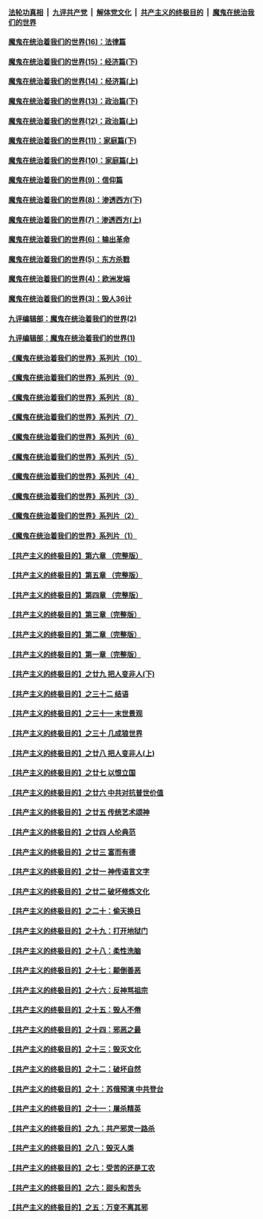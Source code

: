 ####  [法轮功真相](../../../../basic/blob/master/README.md?t=10161802) &nbsp;|&nbsp; [九评共产党](../../../../9ping.md/blob/master/README.md?t=10161802) &nbsp;|&nbsp; [解体党文化](../../../../jtdwh.md/blob/master/README.md?t=10161802)  &nbsp;|&nbsp; [共产主义的终极目的](../../../../gczydzjmd.md/blob/master/README.md?t=10161802) &nbsp;|&nbsp; [魔鬼在统治我们的世界](../../../../mgztzwmdsj.md/blob/master/README.md?t=10161802) 

#### [魔鬼在统治着我们的世界(16)：法律篇](../pages/nsc422/n10485969.md?t=10161802) 

#### [魔鬼在统治着我们的世界(15)：经济篇(下)](../pages/nsc422/n10469975.md?t=10161802) 

#### [魔鬼在统治着我们的世界(14)：经济篇(上)](../pages/nsc422/n10457370.md?t=10161802) 

#### [魔鬼在统治着我们的世界(13)：政治篇(下)](../pages/nsc422/n10448270.md?t=10161802) 

#### [魔鬼在统治着我们的世界(12)：政治篇(上)](../pages/nsc422/n10444576.md?t=10161802) 

#### [魔鬼在统治着我们的世界(11)：家庭篇(下)](../pages/nsc422/n10440961.md?t=10161802) 

#### [魔鬼在统治着我们的世界(10)：家庭篇(上)](../pages/nsc422/n10435448.md?t=10161802) 

#### [魔鬼在统治着我们的世界(9)：信仰篇](../pages/nsc422/n10432159.md?t=10161802) 

#### [魔鬼在统治着我们的世界(8)：渗透西方(下)](../pages/nsc422/n10429603.md?t=10161802) 

#### [魔鬼在统治着我们的世界(7)：渗透西方(上)](../pages/nsc422/n10426013.md?t=10161802) 

#### [魔鬼在统治着我们的世界(6)：输出革命](../pages/nsc422/n10421536.md?t=10161802) 

#### [魔鬼在统治着我们的世界(5)：东方杀戮](../pages/nsc422/n10417707.md?t=10161802) 

#### [魔鬼在统治着我们的世界(4)：欧洲发端](../pages/nsc422/n10414890.md?t=10161802) 

#### [魔鬼在统治着我们的世界(3)：毁人36计](../pages/nsc422/n10411583.md?t=10161802) 

#### [九评编辑部：魔鬼在统治着我们的世界(2)](../pages/nsc422/n10410036.md?t=10161802) 

#### [九评编辑部：魔鬼在统治着我们的世界(1)](../pages/nsc422/n10406825.md?t=10161802) 

#### [《魔鬼在统治着我们的世界》系列片（10）](../pages/nsc422/n12292670.md?t=10161802) 

#### [《魔鬼在统治着我们的世界》系列片（9）](../pages/nsc422/n12290859.md?t=10161802) 

#### [《魔鬼在统治着我们的世界》系列片（8）](../pages/nsc422/n12287445.md?t=10161802) 

#### [《魔鬼在统治着我们的世界》系列片（7）](../pages/nsc422/n12283425.md?t=10161802) 

#### [《魔鬼在统治着我们的世界》系列片（6）](../pages/nsc422/n12282314.md?t=10161802) 

#### [《魔鬼在统治着我们的世界》系列片（5）](../pages/nsc422/n12281419.md?t=10161802) 

#### [《魔鬼在统治着我们的世界》系列片（4）](../pages/nsc422/n12274024.md?t=10161802) 

#### [《魔鬼在统治着我们的世界》系列片（3）](../pages/nsc422/n12271322.md?t=10161802) 

#### [《魔鬼在统治着我们的世界》系列片（2）](../pages/nsc422/n12269049.md?t=10161802) 

#### [《魔鬼在统治着我们的世界》系列片（1）](../pages/nsc422/n12267575.md?t=10161802) 

#### [【共产主义的终极目的】第六章 （完整版）](../pages/nsc422/n11428913.md?t=10161802) 

#### [【共产主义的终极目的】第五章 （完整版）](../pages/nsc422/n11428912.md?t=10161802) 

#### [【共产主义的终极目的】第四章 （完整版）](../pages/nsc422/n11428907.md?t=10161802) 

#### [【共产主义的终极目的】第三章（完整版）](../pages/nsc422/n11428848.md?t=10161802) 

#### [【共产主义的终极目的】第二章（完整版）](../pages/nsc422/n11428831.md?t=10161802) 

#### [【共产主义的终极目的】第一章（完整版）](../pages/nsc422/n11417651.md?t=10161802) 

#### [【共产主义的终极目的】之廿九 把人变非人(下)](../pages/nsc422/n11344140.md?t=10161802) 

#### [【共产主义的终极目的】之三十二 结语](../pages/nsc422/n11360535.md?t=10161802) 

#### [【共产主义的终极目的】之三十一 末世景观](../pages/nsc422/n11351129.md?t=10161802) 

#### [【共产主义的终极目的】之三十 几成狼世界](../pages/nsc422/n11348280.md?t=10161802) 

#### [【共产主义的终极目的】之廿八 把人变非人(上)](../pages/nsc422/n11340492.md?t=10161802) 

#### [【共产主义的终极目的】之廿七 以恨立国](../pages/nsc422/n11336944.md?t=10161802) 

#### [【共产主义的终极目的】之廿六 中共对抗普世价值](../pages/nsc422/n11324785.md?t=10161802) 

#### [【共产主义的终极目的】之廿五 传统艺术颂神](../pages/nsc422/n11296396.md?t=10161802) 

#### [【共产主义的终极目的】之廿四 人伦典范](../pages/nsc422/n11296397.md?t=10161802) 

#### [【共产主义的终极目的】之廿三 富而有德](../pages/nsc422/n11283598.md?t=10161802) 

#### [【共产主义的终极目的】之廿一 神传语言文字](../pages/nsc422/n11263265.md?t=10161802) 

#### [【共产主义的终极目的】之廿二 破坏修炼文化](../pages/nsc422/n11245728.md?t=10161802) 

#### [【共产主义的终极目的】之二十：偷天换日](../pages/nsc422/n11238846.md?t=10161802) 

#### [【共产主义的终极目的】之十九：打开地狱门](../pages/nsc422/n11206376.md?t=10161802) 

#### [【共产主义的终极目的】之十八：柔性洗脑](../pages/nsc422/n11199994.md?t=10161802) 

#### [【共产主义的终极目的】之十七：颠倒善恶](../pages/nsc422/n11179782.md?t=10161802) 

#### [【共产主义的终极目的】之十六：反神骂祖宗](../pages/nsc422/n11166798.md?t=10161802) 

#### [【共产主义的终极目的】之十五：毁人不倦](../pages/nsc422/n11166792.md?t=10161802) 

#### [【共产主义的终极目的】之十四：邪恶之最](../pages/nsc422/n11150249.md?t=10161802) 

#### [【共产主义的终极目的】之十三：毁灭文化](../pages/nsc422/n11135227.md?t=10161802) 

#### [【共产主义的终极目的】之十二：破坏自然](../pages/nsc422/n11135214.md?t=10161802) 

#### [【共产主义的终极目的】之十：苏俄预演 中共登台](../pages/nsc422/n11118424.md?t=10161802) 

#### [【共产主义的终极目的】之十一：屠杀精英](../pages/nsc422/n11118442.md?t=10161802) 

#### [【共产主义的终极目的】之九：共产邪灵一路杀](../pages/nsc422/n11114139.md?t=10161802) 

#### [【共产主义的终极目的】之八：毁灭人类](../pages/nsc422/n11108503.md?t=10161802) 

#### [【共产主义的终极目的】之七：受苦的还是工农](../pages/nsc422/n11101809.md?t=10161802) 

#### [【共产主义的终极目的】之六：甜头和苦头](../pages/nsc422/n11096971.md?t=10161802) 

#### [【共产主义的终极目的】之五：万变不离其邪](../pages/nsc422/n11091285.md?t=10161802) 

